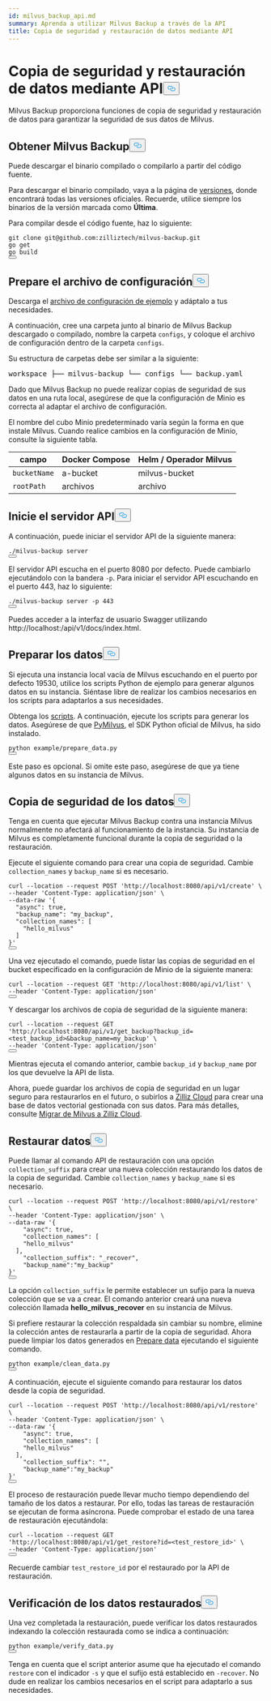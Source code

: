 ```yaml
---
id: milvus_backup_api.md
summary: Aprenda a utilizar Milvus Backup a través de la API
title: Copia de seguridad y restauración de datos mediante API
---
```

<h1 id="Back-up-and-Restore-Data-Using-APIs" class="common-anchor-header">Copia de seguridad y restauración de datos mediante API<button data-href="#Back-up-and-Restore-Data-Using-APIs" class="anchor-icon" translate="no">
      <svg translate="no"
        aria-hidden="true"
        focusable="false"
        height="20"
        version="1.1"
        viewBox="0 0 16 16"
        width="16"
      >
        <path
          fill="#0092E4"
          fill-rule="evenodd"
          d="M4 9h1v1H4c-1.5 0-3-1.69-3-3.5S2.55 3 4 3h4c1.45 0 3 1.69 3 3.5 0 1.41-.91 2.72-2 3.25V8.59c.58-.45 1-1.27 1-2.09C10 5.22 8.98 4 8 4H4c-.98 0-2 1.22-2 2.5S3 9 4 9zm9-3h-1v1h1c1 0 2 1.22 2 2.5S13.98 12 13 12H9c-.98 0-2-1.22-2-2.5 0-.83.42-1.64 1-2.09V6.25c-1.09.53-2 1.84-2 3.25C6 11.31 7.55 13 9 13h4c1.45 0 3-1.69 3-3.5S14.5 6 13 6z"
        ></path>
      </svg>
    </button></h1><p>Milvus Backup proporciona funciones de copia de seguridad y restauración de datos para garantizar la seguridad de sus datos de Milvus.</p>
<h2 id="Obtain-Milvus-Backup" class="common-anchor-header">Obtener Milvus Backup<button data-href="#Obtain-Milvus-Backup" class="anchor-icon" translate="no">
      <svg translate="no"
        aria-hidden="true"
        focusable="false"
        height="20"
        version="1.1"
        viewBox="0 0 16 16"
        width="16"
      >
        <path
          fill="#0092E4"
          fill-rule="evenodd"
          d="M4 9h1v1H4c-1.5 0-3-1.69-3-3.5S2.55 3 4 3h4c1.45 0 3 1.69 3 3.5 0 1.41-.91 2.72-2 3.25V8.59c.58-.45 1-1.27 1-2.09C10 5.22 8.98 4 8 4H4c-.98 0-2 1.22-2 2.5S3 9 4 9zm9-3h-1v1h1c1 0 2 1.22 2 2.5S13.98 12 13 12H9c-.98 0-2-1.22-2-2.5 0-.83.42-1.64 1-2.09V6.25c-1.09.53-2 1.84-2 3.25C6 11.31 7.55 13 9 13h4c1.45 0 3-1.69 3-3.5S14.5 6 13 6z"
        ></path>
      </svg>
    </button></h2><p>Puede descargar el binario compilado o compilarlo a partir del código fuente.</p>
<p>Para descargar el binario compilado, vaya a la página de <a href="https://github.com/zilliztech/milvus-backup/releases">versiones</a>, donde encontrará todas las versiones oficiales. Recuerde, utilice siempre los binarios de la versión marcada como <strong>Última</strong>.</p>
<p>Para compilar desde el código fuente, haz lo siguiente:</p>
<pre><code translate="no" class="language-shell">git <span class="hljs-built_in">clone</span> git@github.com:zilliztech/milvus-backup.git
go get
go build
<button class="copy-code-btn"></button></code></pre>
<h2 id="Prepare-configuration-file" class="common-anchor-header">Prepare el archivo de configuración<button data-href="#Prepare-configuration-file" class="anchor-icon" translate="no">
      <svg translate="no"
        aria-hidden="true"
        focusable="false"
        height="20"
        version="1.1"
        viewBox="0 0 16 16"
        width="16"
      >
        <path
          fill="#0092E4"
          fill-rule="evenodd"
          d="M4 9h1v1H4c-1.5 0-3-1.69-3-3.5S2.55 3 4 3h4c1.45 0 3 1.69 3 3.5 0 1.41-.91 2.72-2 3.25V8.59c.58-.45 1-1.27 1-2.09C10 5.22 8.98 4 8 4H4c-.98 0-2 1.22-2 2.5S3 9 4 9zm9-3h-1v1h1c1 0 2 1.22 2 2.5S13.98 12 13 12H9c-.98 0-2-1.22-2-2.5 0-.83.42-1.64 1-2.09V6.25c-1.09.53-2 1.84-2 3.25C6 11.31 7.55 13 9 13h4c1.45 0 3-1.69 3-3.5S14.5 6 13 6z"
        ></path>
      </svg>
    </button></h2><p>Descarga el <a href="https://raw.githubusercontent.com/zilliztech/milvus-backup/master/configs/backup.yaml">archivo de configuración de ejemplo</a> y adáptalo a tus necesidades.</p>
<p>A continuación, cree una carpeta junto al binario de Milvus Backup descargado o compilado, nombre la carpeta <code translate="no">configs</code>, y coloque el archivo de configuración dentro de la carpeta <code translate="no">configs</code>.</p>
<p>Su estructura de carpetas debe ser similar a la siguiente:</p>
<pre>
workspace ├── milvus-backup └── configs └── backup.yaml</pre>
<p>Dado que Milvus Backup no puede realizar copias de seguridad de sus datos en una ruta local, asegúrese de que la configuración de Minio es correcta al adaptar el archivo de configuración.</p>
<div class="alert note">
<p>El nombre del cubo Minio predeterminado varía según la forma en que instale Milvus. Cuando realice cambios en la configuración de Minio, consulte la siguiente tabla.</p>
<table>
<thead>
<tr><th>campo</th><th>Docker Compose</th><th>Helm / Operador Milvus</th></tr>
</thead>
<tbody>
<tr><td><code translate="no">bucketName</code></td><td>a-bucket</td><td>milvus-bucket</td></tr>
<tr><td><code translate="no">rootPath</code></td><td>archivos</td><td>archivo</td></tr>
</tbody>
</table>
</div>
<h2 id="Start-up-the-API-server" class="common-anchor-header">Inicie el servidor API<button data-href="#Start-up-the-API-server" class="anchor-icon" translate="no">
      <svg translate="no"
        aria-hidden="true"
        focusable="false"
        height="20"
        version="1.1"
        viewBox="0 0 16 16"
        width="16"
      >
        <path
          fill="#0092E4"
          fill-rule="evenodd"
          d="M4 9h1v1H4c-1.5 0-3-1.69-3-3.5S2.55 3 4 3h4c1.45 0 3 1.69 3 3.5 0 1.41-.91 2.72-2 3.25V8.59c.58-.45 1-1.27 1-2.09C10 5.22 8.98 4 8 4H4c-.98 0-2 1.22-2 2.5S3 9 4 9zm9-3h-1v1h1c1 0 2 1.22 2 2.5S13.98 12 13 12H9c-.98 0-2-1.22-2-2.5 0-.83.42-1.64 1-2.09V6.25c-1.09.53-2 1.84-2 3.25C6 11.31 7.55 13 9 13h4c1.45 0 3-1.69 3-3.5S14.5 6 13 6z"
        ></path>
      </svg>
    </button></h2><p>A continuación, puede iniciar el servidor API de la siguiente manera:</p>
<pre><code translate="no" class="language-shell">./milvus-backup server
<button class="copy-code-btn"></button></code></pre>
<p>El servidor API escucha en el puerto 8080 por defecto. Puede cambiarlo ejecutándolo con la bandera <code translate="no">-p</code>. Para iniciar el servidor API escuchando en el puerto 443, haz lo siguiente:</p>
<pre><code translate="no" class="language-shell">./milvus-backup server -p 443
<button class="copy-code-btn"></button></code></pre>
<p>Puedes acceder a la interfaz de usuario Swagger utilizando http://localhost:<port>/api/v1/docs/index.html.</p>
<h2 id="Prepare-data" class="common-anchor-header">Preparar los datos<button data-href="#Prepare-data" class="anchor-icon" translate="no">
      <svg translate="no"
        aria-hidden="true"
        focusable="false"
        height="20"
        version="1.1"
        viewBox="0 0 16 16"
        width="16"
      >
        <path
          fill="#0092E4"
          fill-rule="evenodd"
          d="M4 9h1v1H4c-1.5 0-3-1.69-3-3.5S2.55 3 4 3h4c1.45 0 3 1.69 3 3.5 0 1.41-.91 2.72-2 3.25V8.59c.58-.45 1-1.27 1-2.09C10 5.22 8.98 4 8 4H4c-.98 0-2 1.22-2 2.5S3 9 4 9zm9-3h-1v1h1c1 0 2 1.22 2 2.5S13.98 12 13 12H9c-.98 0-2-1.22-2-2.5 0-.83.42-1.64 1-2.09V6.25c-1.09.53-2 1.84-2 3.25C6 11.31 7.55 13 9 13h4c1.45 0 3-1.69 3-3.5S14.5 6 13 6z"
        ></path>
      </svg>
    </button></h2><p>Si ejecuta una instancia local vacía de Milvus escuchando en el puerto por defecto 19530, utilice los scripts Python de ejemplo para generar algunos datos en su instancia. Siéntase libre de realizar los cambios necesarios en los scripts para adaptarlos a sus necesidades.</p>
<p>Obtenga los <a href="https://raw.githubusercontent.com/zilliztech/milvus-backup/main/example/prepare_data.py">scripts</a>. A continuación, ejecute los scripts para generar los datos. Asegúrese de que <a href="https://pypi.org/project/pymilvus/">PyMilvus</a>, el SDK Python oficial de Milvus, ha sido instalado.</p>
<pre><code translate="no" class="language-shell">python example/prepare_data.py
<button class="copy-code-btn"></button></code></pre>
<p>Este paso es opcional. Si omite este paso, asegúrese de que ya tiene algunos datos en su instancia de Milvus.</p>
<h2 id="Back-up-data" class="common-anchor-header">Copia de seguridad de los datos<button data-href="#Back-up-data" class="anchor-icon" translate="no">
      <svg translate="no"
        aria-hidden="true"
        focusable="false"
        height="20"
        version="1.1"
        viewBox="0 0 16 16"
        width="16"
      >
        <path
          fill="#0092E4"
          fill-rule="evenodd"
          d="M4 9h1v1H4c-1.5 0-3-1.69-3-3.5S2.55 3 4 3h4c1.45 0 3 1.69 3 3.5 0 1.41-.91 2.72-2 3.25V8.59c.58-.45 1-1.27 1-2.09C10 5.22 8.98 4 8 4H4c-.98 0-2 1.22-2 2.5S3 9 4 9zm9-3h-1v1h1c1 0 2 1.22 2 2.5S13.98 12 13 12H9c-.98 0-2-1.22-2-2.5 0-.83.42-1.64 1-2.09V6.25c-1.09.53-2 1.84-2 3.25C6 11.31 7.55 13 9 13h4c1.45 0 3-1.69 3-3.5S14.5 6 13 6z"
        ></path>
      </svg>
    </button></h2><div class="tab-wrapper"></div>
<p>Tenga en cuenta que ejecutar Milvus Backup contra una instancia Milvus normalmente no afectará al funcionamiento de la instancia. Su instancia de Milvus es completamente funcional durante la copia de seguridad o la restauración.</p>
<p>Ejecute el siguiente comando para crear una copia de seguridad. Cambie <code translate="no">collection_names</code> y <code translate="no">backup_name</code> si es necesario.</p>
<pre><code translate="no" class="language-shell">curl --location --request POST <span class="hljs-string">&#x27;http://localhost:8080/api/v1/create&#x27;</span> \
--header <span class="hljs-string">&#x27;Content-Type: application/json&#x27;</span> \
--data-raw <span class="hljs-string">&#x27;{
  &quot;async&quot;: true,
  &quot;backup_name&quot;: &quot;my_backup&quot;,
  &quot;collection_names&quot;: [
    &quot;hello_milvus&quot;
  ]
}&#x27;</span>
<button class="copy-code-btn"></button></code></pre>
<p>Una vez ejecutado el comando, puede listar las copias de seguridad en el bucket especificado en la configuración de Minio de la siguiente manera:</p>
<pre><code translate="no" class="language-shell">curl --location --request <span class="hljs-variable constant_">GET</span> <span class="hljs-string">&#x27;http://localhost:8080/api/v1/list&#x27;</span> \
--header <span class="hljs-string">&#x27;Content-Type: application/json&#x27;</span>
<button class="copy-code-btn"></button></code></pre>
<p>Y descargar los archivos de copia de seguridad de la siguiente manera:</p>
<pre><code translate="no" class="language-shell">curl --location --request <span class="hljs-variable constant_">GET</span> <span class="hljs-string">&#x27;http://localhost:8080/api/v1/get_backup?backup_id=&lt;test_backup_id&gt;&amp;backup_name=my_backup&#x27;</span> \
--header <span class="hljs-string">&#x27;Content-Type: application/json&#x27;</span>
<button class="copy-code-btn"></button></code></pre>
<p>Mientras ejecuta el comando anterior, cambie <code translate="no">backup_id</code> y <code translate="no">backup_name</code> por los que devuelve la API de lista.</p>
<p>Ahora, puede guardar los archivos de copia de seguridad en un lugar seguro para restaurarlos en el futuro, o subirlos a <a href="https://cloud.zilliz.com">Zilliz Cloud</a> para crear una base de datos vectorial gestionada con sus datos. Para más detalles, consulte <a href="https://zilliz.com/doc/migrate_from_milvus-2x">Migrar de Milvus a Zilliz Cloud</a>.</p>
<h2 id="Restore-data" class="common-anchor-header">Restaurar datos<button data-href="#Restore-data" class="anchor-icon" translate="no">
      <svg translate="no"
        aria-hidden="true"
        focusable="false"
        height="20"
        version="1.1"
        viewBox="0 0 16 16"
        width="16"
      >
        <path
          fill="#0092E4"
          fill-rule="evenodd"
          d="M4 9h1v1H4c-1.5 0-3-1.69-3-3.5S2.55 3 4 3h4c1.45 0 3 1.69 3 3.5 0 1.41-.91 2.72-2 3.25V8.59c.58-.45 1-1.27 1-2.09C10 5.22 8.98 4 8 4H4c-.98 0-2 1.22-2 2.5S3 9 4 9zm9-3h-1v1h1c1 0 2 1.22 2 2.5S13.98 12 13 12H9c-.98 0-2-1.22-2-2.5 0-.83.42-1.64 1-2.09V6.25c-1.09.53-2 1.84-2 3.25C6 11.31 7.55 13 9 13h4c1.45 0 3-1.69 3-3.5S14.5 6 13 6z"
        ></path>
      </svg>
    </button></h2><div class="tab-wrapper"></div>
<p>Puede llamar al comando API de restauración con una opción <code translate="no">collection_suffix</code> para crear una nueva colección restaurando los datos de la copia de seguridad. Cambie <code translate="no">collection_names</code> y <code translate="no">backup_name</code> si es necesario.</p>
<pre><code translate="no" class="language-shell">curl --location --request POST <span class="hljs-string">&#x27;http://localhost:8080/api/v1/restore&#x27;</span> \
--header <span class="hljs-string">&#x27;Content-Type: application/json&#x27;</span> \
--data-raw <span class="hljs-string">&#x27;{
    &quot;async&quot;: true,
    &quot;collection_names&quot;: [
    &quot;hello_milvus&quot;
  ],
    &quot;collection_suffix&quot;: &quot;_recover&quot;,
    &quot;backup_name&quot;:&quot;my_backup&quot;
}&#x27;</span>
<button class="copy-code-btn"></button></code></pre>
<p>La opción <code translate="no">collection_suffix</code> le permite establecer un sufijo para la nueva colección que se va a crear. El comando anterior creará una nueva colección llamada <strong>hello_milvus_recover</strong> en su instancia de Milvus.</p>
<p>Si prefiere restaurar la colección respaldada sin cambiar su nombre, elimine la colección antes de restaurarla a partir de la copia de seguridad. Ahora puede limpiar los datos generados en <a href="#Prepare-data">Prepare data</a> ejecutando el siguiente comando.</p>
<pre><code translate="no" class="language-shell">python example/clean_data.py
<button class="copy-code-btn"></button></code></pre>
<p>A continuación, ejecute el siguiente comando para restaurar los datos desde la copia de seguridad.</p>
<pre><code translate="no" class="language-shell">curl --location --request POST <span class="hljs-string">&#x27;http://localhost:8080/api/v1/restore&#x27;</span> \
--header <span class="hljs-string">&#x27;Content-Type: application/json&#x27;</span> \
--data-raw <span class="hljs-string">&#x27;{
    &quot;async&quot;: true,
    &quot;collection_names&quot;: [
    &quot;hello_milvus&quot;
  ],
    &quot;collection_suffix&quot;: &quot;&quot;,
    &quot;backup_name&quot;:&quot;my_backup&quot;
}&#x27;</span>
<button class="copy-code-btn"></button></code></pre>
<p>El proceso de restauración puede llevar mucho tiempo dependiendo del tamaño de los datos a restaurar. Por ello, todas las tareas de restauración se ejecutan de forma asíncrona. Puede comprobar el estado de una tarea de restauración ejecutándola:</p>
<pre><code translate="no" class="language-shell">curl --location --request <span class="hljs-variable constant_">GET</span> <span class="hljs-string">&#x27;http://localhost:8080/api/v1/get_restore?id=&lt;test_restore_id&gt;&#x27;</span> \
--header <span class="hljs-string">&#x27;Content-Type: application/json&#x27;</span>
<button class="copy-code-btn"></button></code></pre>
<p>Recuerde cambiar <code translate="no">test_restore_id</code> por el restaurado por la API de restauración.</p>
<h2 id="Verify-restored-data" class="common-anchor-header">Verificación de los datos restaurados<button data-href="#Verify-restored-data" class="anchor-icon" translate="no">
      <svg translate="no"
        aria-hidden="true"
        focusable="false"
        height="20"
        version="1.1"
        viewBox="0 0 16 16"
        width="16"
      >
        <path
          fill="#0092E4"
          fill-rule="evenodd"
          d="M4 9h1v1H4c-1.5 0-3-1.69-3-3.5S2.55 3 4 3h4c1.45 0 3 1.69 3 3.5 0 1.41-.91 2.72-2 3.25V8.59c.58-.45 1-1.27 1-2.09C10 5.22 8.98 4 8 4H4c-.98 0-2 1.22-2 2.5S3 9 4 9zm9-3h-1v1h1c1 0 2 1.22 2 2.5S13.98 12 13 12H9c-.98 0-2-1.22-2-2.5 0-.83.42-1.64 1-2.09V6.25c-1.09.53-2 1.84-2 3.25C6 11.31 7.55 13 9 13h4c1.45 0 3-1.69 3-3.5S14.5 6 13 6z"
        ></path>
      </svg>
    </button></h2><p>Una vez completada la restauración, puede verificar los datos restaurados indexando la colección restaurada como se indica a continuación:</p>
<pre><code translate="no" class="language-shell">python example/verify_data.py
<button class="copy-code-btn"></button></code></pre>
<p>Tenga en cuenta que el script anterior asume que ha ejecutado el comando <code translate="no">restore</code> con el indicador <code translate="no">-s</code> y que el sufijo está establecido en <code translate="no">-recover</code>. No dude en realizar los cambios necesarios en el script para adaptarlo a sus necesidades.</p>
